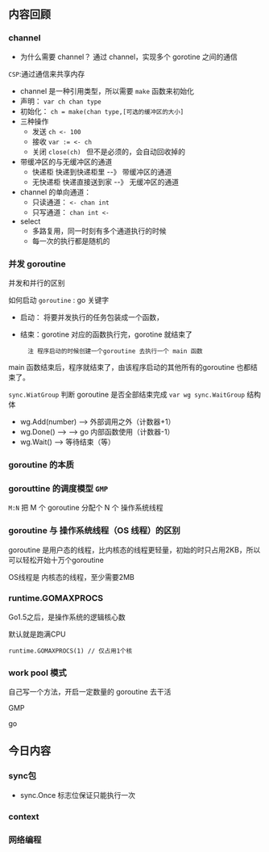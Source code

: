 ## 内容回顾

### channel
* 为什么需要 channel？
通过 channel，实现多个 gorotine 之间的通信

`CSP`:通过通信来共享内存   

* channel 是一种引用类型，所以需要 `make`  函数来初始化
* 声明： `var ch chan type`
* 初始化： `ch = make(chan type,[可选的缓冲区的大小]`
* 三种操作
    * 发送 `ch <- 100`
    * 接收 `var := <- ch`
    * 关闭 `close(ch) ` 但不是必须的，会自动回收掉的
* 带缓冲区的与无缓冲区的通道
    * 快递柜 快递到快递柜里 --》 带缓冲区的通道
    * 无快递柜 快递直接送到家 --》 无缓冲区的通道
* channel 的单向通道：
    * 只读通道： `<- chan int`
    * 只写通道： `chan int <-`
 * select
    * 多路复用，同一时刻有多个通道执行的时候
    * 每一次的执行都是随机的
### 并发 goroutine
并发和并行的区别

如何启动 `goroutine` : go 关键字

* 启动： 将要并发执行的任务包装成一个函数，

* 结束：gorotine 对应的函数执行完，gorotine 就结束了

        注 程序启动的时候创建一个goroutine 去执行一个 main 函数
      
main 函数结束后，程序就结束了，由该程序启动的其他所有的goroutine 也都结束了。

`sync.WiatGroup` 判断 goroutine 是否全部结束完成
 `var wg sync.WaitGroup` 结构体
* wg.Add(number) --> 外部调用之外（计数器+1）
* wg.Done() --> --> go 内部函数使用（计数器-1）
* wg.Wait() --> 等待结束（等）

### goroutine 的本质

### gorouttine 的调度模型 `GMP`

`M:N` 把 M 个 goroutine 分配个 N 个 操作系统线程

### goroutine 与 操作系统线程（OS 线程）的区别
goroutine 是用户态的线程，比内核态的线程更轻量，初始的时只占用2KB，所以可以轻松开始十万个goroutine

OS线程是 内核态的线程，至少需要2MB

### runtime.GOMAXPROCS 

Go1.5之后，是操作系统的逻辑核心数

默认就是跑满CPU

```
runtime.GOMAXPROCS(1) // 仅占用1个核
```

### work pool 模式
自己写一个方法，开启一定数量的 goroutine 去干活


GMP

go


### 

## 今日内容



### sync包

* sync.Once 标志位保证只能执行一次
### context

### 网络编程
